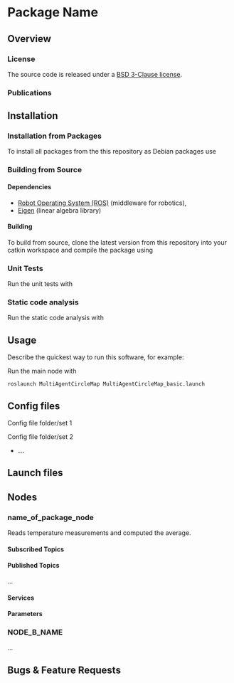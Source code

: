 # Package Name

## Overview



### License

The source code is released under a [BSD 3-Clause license](MultiAgentCircleMap/LICENSE).






### Publications





## Installation

### Installation from Packages

To install all packages from the this repository as Debian packages use


### Building from Source

#### Dependencies

- [Robot Operating System (ROS)](http://wiki.ros.org) (middleware for robotics),
- [Eigen] (linear algebra library)

#### Building

To build from source, clone the latest version from this repository into your catkin workspace and compile the package using


### Unit Tests

Run the unit tests with


### Static code analysis

Run the static code analysis with


## Usage

Describe the quickest way to run this software, for example:

Run the main node with

	roslaunch MultiAgentCircleMap MultiAgentCircleMap_basic.launch

## Config files

Config file folder/set 1


Config file folder/set 2

* **...**

## Launch files






## Nodes

### name_of_package_node

Reads temperature measurements and computed the average.


#### Subscribed Topics


#### Published Topics

...


#### Services


#### Parameters


### NODE_B_NAME

...


## Bugs & Feature Requests


[ROS]: http://www.ros.org
[rviz]: http://wiki.ros.org/rviz
[Eigen]: http://eigen.tuxfamily.org
